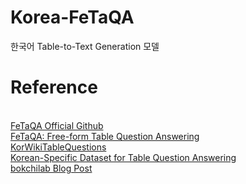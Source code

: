 # Korea-FeTaQA
한국어 Table-to-Text Generation 모델

# Reference
<br>[FeTaQA Official Github](https://github.com/Yale-LILY/FeTaQA)
<br>[FeTaQA: Free-form Table Question Answering](https://arxiv.org/abs/2104.00369)
<br>[KorWikiTableQuestions](https://github.com/LG-NLP/KorWikiTableQuestions)
<br>[Korean-Specific Dataset for Table Question Answering](https://arxiv.org/abs/2201.06223)
<br>[bokchilab Blog Post](https://medium.com/bokchilab/fetaqa-%EB%AA%A8%EB%8D%B8%EC%9D%84-%EC%9D%B4%EC%9A%A9%ED%95%9C-%ED%95%9C%EA%B5%AD%EC%96%B4-table-qa-korean-table-question-answering-using-fetaqa-model-a3304a0d7538)
